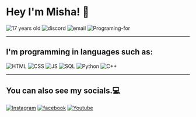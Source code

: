# Hey I'm Misha! 👋

![17 years old](https://img.shields.io/badge/-%2017%20years%20old-ffa500?style=for-the-badge&logo=) ![discord](https://img.shields.io/badge/-w1ndr%234596-7289DA?style=for-the-badge&logo=discord&logoColor=white)
![email](https://img.shields.io/badge/-mishaks2007@gmail.com-a00000?style=for-the-badge&logo=gmail&logoColor=white)
![Programing-for](https://img.shields.io/badge/-📘%20Programming%20student%20(3/5%20year)-7289?style=for-the-badge&logo=&logoColor=white)

---

## I'm programming in languages such as:
![HTML](https://img.shields.io/badge/-HTML5-FF8c00?style=for-the-badge&logo=html5&logoColor=white)
![CSS](https://img.shields.io/badge/-CSS3-008cff?style=for-the-badge&logo=CSS3&logoColor=white)
![JS](https://img.shields.io/badge/-JavaScript-e5de00?style=for-the-badge&logo=javascript&logoColor=black)
![SQL](https://img.shields.io/badge/-SQL-ababab?style=for-the-badge&logo=mysql&logoColor=white)
![Python](https://img.shields.io/badge/-Python-6bbbe3?style=for-the-badge&logo=python&logoColor=white)
![C++](https://img.shields.io/badge/-C++-0000ff?style=for-the-badge&logo=C%2b%2b&logoColor=white)







---
## You can also see my socials.💻
<a href="https://instagram.com/m1sha4ks/">![Instagram](https://img.shields.io/badge/-Instagram-ff00ff?style=for-the-badge&logo=instagram&logoColor=white)</a>
<a href="https://www.facebook.com/people/Misha-Aksonow/100041779002683/">![facebook](https://img.shields.io/badge/-FACEBOOK-0000ff?style=for-the-badge&logo=facebook&logoColor=white)</a>
<a href="https://www.youtube.com/channel/UCOqaR45g74g1ihZpORoyX3Q">![Youtube](https://img.shields.io/badge/-youtube-ff0000?style=for-the-badge&logo=youtube&logoColor=white)</a>





